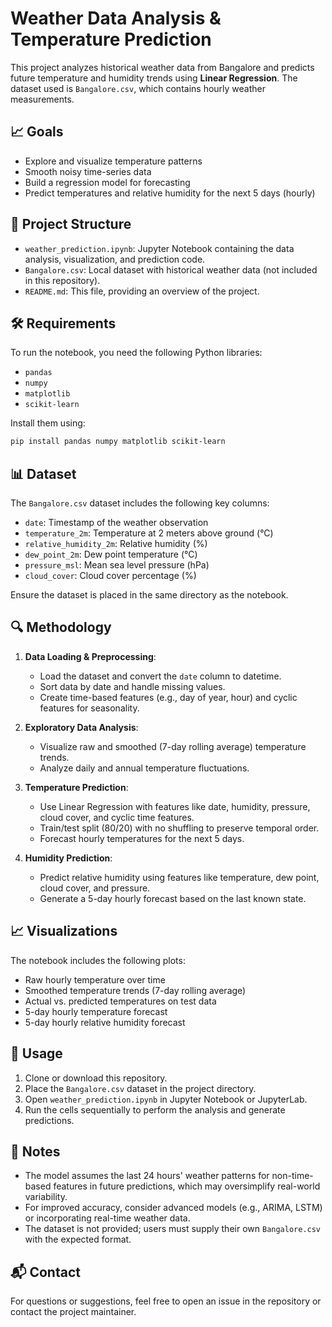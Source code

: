 # Weather Data Analysis & Temperature Prediction

This project analyzes historical weather data from Bangalore and predicts future temperature and humidity trends using **Linear Regression**. The dataset used is `Bangalore.csv`, which contains hourly weather measurements.

## 📈 Goals
- Explore and visualize temperature patterns
- Smooth noisy time-series data
- Build a regression model for forecasting
- Predict temperatures and relative humidity for the next 5 days (hourly)

## 📂 Project Structure
- `weather_prediction.ipynb`: Jupyter Notebook containing the data analysis, visualization, and prediction code.
- `Bangalore.csv`: Local dataset with historical weather data (not included in this repository).
- `README.md`: This file, providing an overview of the project.

## 🛠️ Requirements
To run the notebook, you need the following Python libraries:
- `pandas`
- `numpy`
- `matplotlib`
- `scikit-learn`

Install them using:
```bash
pip install pandas numpy matplotlib scikit-learn
```

## 📊 Dataset
The `Bangalore.csv` dataset includes the following key columns:
- `date`: Timestamp of the weather observation
- `temperature_2m`: Temperature at 2 meters above ground (°C)
- `relative_humidity_2m`: Relative humidity (%)
- `dew_point_2m`: Dew point temperature (°C)
- `pressure_msl`: Mean sea level pressure (hPa)
- `cloud_cover`: Cloud cover percentage (%)

Ensure the dataset is placed in the same directory as the notebook.

## 🔍 Methodology
1. **Data Loading & Preprocessing**:
   - Load the dataset and convert the `date` column to datetime.
   - Sort data by date and handle missing values.
   - Create time-based features (e.g., day of year, hour) and cyclic features for seasonality.

2. **Exploratory Data Analysis**:
   - Visualize raw and smoothed (7-day rolling average) temperature trends.
   - Analyze daily and annual temperature fluctuations.

3. **Temperature Prediction**:
   - Use Linear Regression with features like date, humidity, pressure, cloud cover, and cyclic time features.
   - Train/test split (80/20) with no shuffling to preserve temporal order.
   - Forecast hourly temperatures for the next 5 days.

4. **Humidity Prediction**:
   - Predict relative humidity using features like temperature, dew point, cloud cover, and pressure.
   - Generate a 5-day hourly forecast based on the last known state.

## 📈 Visualizations
The notebook includes the following plots:
- Raw hourly temperature over time
- Smoothed temperature trends (7-day rolling average)
- Actual vs. predicted temperatures on test data
- 5-day hourly temperature forecast
- 5-day hourly relative humidity forecast

## 🚀 Usage
1. Clone or download this repository.
2. Place the `Bangalore.csv` dataset in the project directory.
3. Open `weather_prediction.ipynb` in Jupyter Notebook or JupyterLab.
4. Run the cells sequentially to perform the analysis and generate predictions.

## 📝 Notes
- The model assumes the last 24 hours' weather patterns for non-time-based features in future predictions, which may oversimplify real-world variability.
- For improved accuracy, consider advanced models (e.g., ARIMA, LSTM) or incorporating real-time weather data.
- The dataset is not provided; users must supply their own `Bangalore.csv` with the expected format.

## 📬 Contact
For questions or suggestions, feel free to open an issue in the repository or contact the project maintainer.
